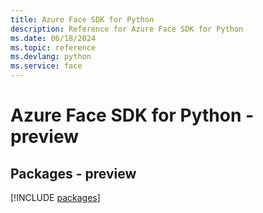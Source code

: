 ```yaml
---
title: Azure Face SDK for Python
description: Reference for Azure Face SDK for Python
ms.date: 06/18/2024
ms.topic: reference
ms.devlang: python
ms.service: face
---
```

# Azure Face SDK for Python - preview
## Packages - preview
[!INCLUDE [packages](face-index.md)]